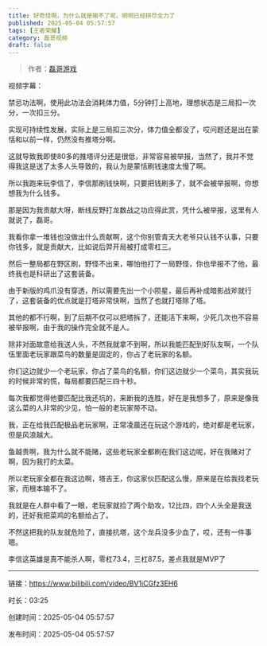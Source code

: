 ```yaml
---
title: 好奇怪啊，为什么就是输不了呢，明明已经拼尽全力了
published: 2025-05-04 05:57:57
tags: [王者荣耀]
category: 磊哥视频
draft: false
---
```



> 作者：[磊哥游戏](https://space.bilibili.com/268941858)

视频字幕：

禁忌功法啊，使用此功法会消耗体力值，5分钟打上高地，理想状态是三局扣一次分，一次扣三分。

实现可持续性发展，实际上是三局扣三次分，体力值全都没了，哎问题还是出在蒙恬和以前一样，仍然没有推塔分啊。

这就导致我即使80多的推塔评分还是很低，非常容易被举报，当然了，我并不觉得我这是送了太多人头导致的，我认为是蒙恬刷钱速度太慢了啊。

所以我跑来玩李信了，李信那刷钱快啊，只要把钱刷多了，就不会被举报啊，你想想我为什么钱多。

那是因为我贡献大呀，断线反野打龙数战之功应得此赏，凭什么被举报，这里有人就说了，磊哥。

我看你拿一堆钱也没做出什么贡献啊，这个你别管青天大老爷只认钱不认事，只要你钱多，就是贡献大，比如说后羿开局被打成零杠三。

然后一整局都在野区刷，野怪不出来，哪怕他打了一局野怪，你也举报不了他，最终我也是科研出了这套装备。

由于新版的鸡爪没有穿透，所以需要先出一个小陨星，最后再补成暗影战斧就行了，这套装备的优点就是打塔非常快啊，当然了也就打塔除了塔。

其他的都不行啊，到了后期不仅可以把塔拆了，还能活下来啊，少死几次也不容易被举报啊，由于我的操作完全就不是人。

除非对面故意给我送人头，不然我就拿不到啊，所以我能匹配到好队友啊，一个队伍里面老玩家跟菜鸟的数量是固定的，你占了老玩家的名额。

你们这边就少一个老玩家，你占了菜鸟的名额，你们这边就少一个菜鸟，其实我玩的时候非常的慌，每局都要匹配三四十秒。

每次我都觉得他要匹配比我还坑的，来断我的连胜，好在是我想多了，原来是像我这么菜的人非常的少见，怕一般的老玩家带不动。

我，正在给我匹配极品老玩家啊，正常凌晨还在玩这个游戏的，绝对都是老玩家，但是风浪越大。

鱼越贵啊，我为什么就不能赌，这些老玩家全都刷在我们这边呢，好在我赌对了啊，因为我打的太菜。

所以老玩家全都在我这边啊，塔吉王，你这家伙匹配这么慢，原来是在给我找老玩家，而根本输不了。

我就是在人群中看了一眼，老玩家就捡了两个助攻，12比四，四个人头全是我送的，还好我把菜鸡的名额给占了。

不然这把我的队友就危险了，直接抗塔，这个龙兵没多少血了，哎，还有一件事嗯。

李信这英雄是真不能杀人啊，零杠73.4，三杠87.5，差点我就是MVP了

---

链接：https://www.bilibili.com/video/BV1iCGfz3EH6

时长：03:25

创建时间：2025-05-04 05:57:57

发布时间：2025-05-04 05:57:57
